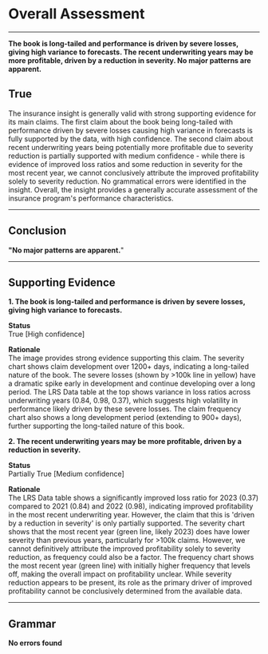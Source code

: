 # Overall Assessment

---

**The book is long-tailed and performance is driven by severe losses, giving high variance to forecasts. The recent underwriting years may be more profitable, driven by a reduction in severity. No major patterns are apparent.**

## True

The insurance insight is generally valid with strong supporting evidence for its main claims. The first claim about the book being long-tailed with performance driven by severe losses causing high variance in forecasts is fully supported by the data, with high confidence. The second claim about recent underwriting years being potentially more profitable due to severity reduction is partially supported with medium confidence - while there is evidence of improved loss ratios and some reduction in severity for the most recent year, we cannot conclusively attribute the improved profitability solely to severity reduction. No grammatical errors were identified in the insight. Overall, the insight provides a generally accurate assessment of the insurance program's performance characteristics.

---

## Conclusion

**"No major patterns are apparent.**"

---

## Supporting Evidence

**1. The book is long-tailed and performance is driven by severe losses, giving high variance to forecasts.**

**Status** <br>True [High confidence]

**Rationale** <br>The image provides strong evidence supporting this claim. The severity chart shows claim development over 1200+ days, indicating a long-tailed nature of the book. The severe losses (shown by >100k line in yellow) have a dramatic spike early in development and continue developing over a long period. The LRS Data table at the top shows variance in loss ratios across underwriting years (0.84, 0.98, 0.37), which suggests high volatility in performance likely driven by these severe losses. The claim frequency chart also shows a long development period (extending to 900+ days), further supporting the long-tailed nature of this book.

**2. The recent underwriting years may be more profitable, driven by a reduction in severity.**

**Status** <br>Partially True [Medium confidence]

**Rationale** <br>The LRS Data table shows a significantly improved loss ratio for 2023 (0.37) compared to 2021 (0.84) and 2022 (0.98), indicating improved profitability in the most recent underwriting year. However, the claim that this is 'driven by a reduction in severity' is only partially supported. The severity chart shows that the most recent year (green line, likely 2023) does have lower severity than previous years, particularly for >100k claims. However, we cannot definitively attribute the improved profitability solely to severity reduction, as frequency could also be a factor. The frequency chart shows the most recent year (green line) with initially higher frequency that levels off, making the overall impact on profitability unclear. While severity reduction appears to be present, its role as the primary driver of improved profitability cannot be conclusively determined from the available data.

---

## Grammar

**No errors found**

